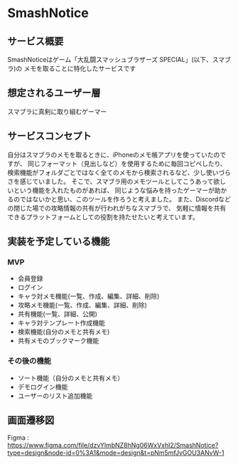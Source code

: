 # SmashNotice

## サービス概要
SmashNoticeはゲーム「大乱闘スマッシュブラザーズ SPECIAL」(以下、スマブラ)の
メモを取ることに特化したサービスです

## 想定されるユーザー層
スマブラに真剣に取り組むゲーマー

## サービスコンセプト
自分はスマブラのメモを取るときに、iPhoneのメモ帳アプリを使っていたのですが、
同じフォーマット（見出しなど）を使用するために毎回コピペしたり、
検索機能がフォルダごとではなく全てのメモから検索されるなど、少し使いづらさを感じていました。
そこで、スマブラ用のメモツールとしてこうあって欲しいという機能を入れたものがあれば、
同じような悩みを持ったゲーマーが助かるのではないかと思い、このツールを作ろうと考えました。
また、Discordなどの閉じた場での攻略情報の共有が行われがちなスマブラで、
気軽に情報を共有できるプラットフォームとしての役割を持たせたいと考えています。

## 実装を予定している機能
### MVP
* 会員登録
* ログイン
* キャラ対メモ機能(一覧、作成、編集、詳細、削除)
* 攻略メモ機能(一覧、作成、編集、詳細、削除)
* 共有機能(一覧、詳細、公開)
* キャラ対テンプレート作成機能
* 検索機能(自分のメモと共有メモ)
* 共有メモのブックマーク機能

### その後の機能
* ソート機能（自分のメモと共有メモ）
* デモログイン機能
* ユーザーのリスト追加機能

## 画面遷移図
Figma : https://www.figma.com/file/dzvYlmbNZ8hNg06WxVxhI2/SmashNotice?type=design&node-id=0%3A1&mode=design&t=pNm5mfJvGOU3ANvW-1